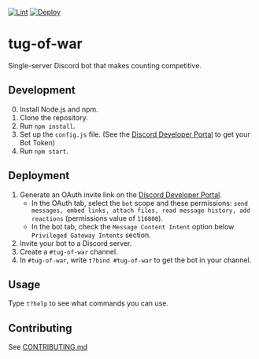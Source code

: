 [![Lint](https://github.com/ajivoin/tug-of-war/actions/workflows/lint.yml/badge.svg)](https://github.com/ajivoin/tug-of-war/actions/workflows/lint.yml) [![Deploy](https://github.com/ajivoin/tug-of-war/actions/workflows/deploy.yml/badge.svg)](https://github.com/ajivoin/tug-of-war/actions/workflows/deploy.yml)

# tug-of-war

Single-server Discord bot that makes counting competitive.

## Development

0. Install Node.js and npm.
1. Clone the repository.
2. Run `npm install`.
3. Set up the `config.js` file. (See the [Discord Developer Portal](https://discord.com/developers/applications/) to get your Bot Token)
4. Run `npm start`.

## Deployment

1. Generate an OAuth invite link on the [Discord Developer Portal](https://discord.com/developers/applications/).
    * In the OAuth tab, select the `bot` scope and these permissions: `send messages, embed links, attach files, read message history, add reactions` (permissions value of `116800`).
    * In the bot tab, check the `Message Content Intent` option below `Privileged Gateway Intents` section.
2. Invite your bot to a Discord server.
3. Create a `#tug-of-war` channel.
4. In `#tug-of-war`, write `t?bind #tug-of-war` to get the bot in your channel.

## Usage

Type `t?help` to see what commands you can use.

## Contributing

See [CONTRIBUTING.md](/CONTRIBUTING.md)
